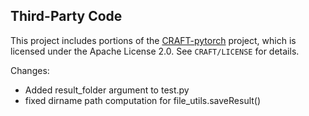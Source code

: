 ## Third-Party Code

This project includes portions of the [CRAFT-pytorch](https://github.com/clovaai/CRAFT-pytorch) project,
which is licensed under the Apache License 2.0. See `CRAFT/LICENSE` for details.

Changes:
- Added result_folder argument to test.py
- fixed dirname path computation for file_utils.saveResult()